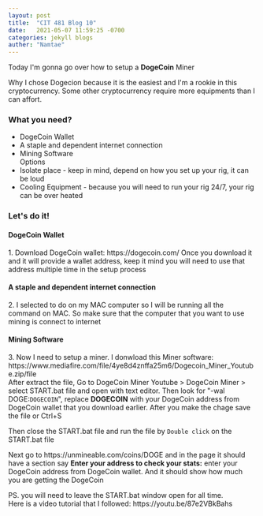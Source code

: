 ```yaml
---
layout: post
title:  "CIT 481 Blog 10"
date:   2021-05-07 11:59:25 -0700
categories: jekyll blogs
auther: "Namtae"
---
```

Today I'm gonna go over how to setup a <b>DogeCoin</b> Miner
<p>Why I chose Dogecion because it is the easiest and I'm a rookie in this cryptocurrency. Some other cryptocurrency require more equipments than I can affort.</p>

<h3>What you need?</h3>
<ul>
    <li>DogeCoin Wallet</li>
    <li>A staple and dependent internet connection</li>
    <li>Mining Software</li>
Options
    <li>Isolate place - keep in mind, depend on how you set up your rig, it can be loud</li>
    <li>Cooling Equipment - because you will need to run your rig 24/7, your rig can be over heated</li>
</ul>    

<h3>Let's do it!</h3>
<h4>DogeCoin Wallet</h4>
<p>1. Download DogeCoin wallet: https://dogecoin.com/ Once you download it and it will provide a wallet address, keep it mind you will need to use that address multiple time in the setup process</p>
<h4>A staple and dependent internet connection</h4>
<p>2. I selected to do on my MAC computer so I will be running all the command on MAC. So make sure that the computer that you want to use mining is connect to internet</p>
<h4>Mining Software</h4>
<p>3. Now I need to setup a miner. I donwload this Miner software: https://www.mediafire.com/file/4ye8d4znffa25m6/Dogecoin_Miner_Youtube.zip/file
<br>
After extract the file, Go to DogeCoin Miner Youtube > DogeCoin Miner > select START.bat file and open with text editor. Then look for "-wal DOGE:<code>DOGECOIN</code>", replace <b>DOGECOIN</b> with your DogeCoin address from DogeCoin wallet that you download earlier. After you make the chage save the file or Ctrl+S</p>
<p>Then close the START.bat file and run the file by <code>Double click</code> on the START.bat file</p>
<p>Next go to https://unmineable.com/coins/DOGE and in the page it should have a section say <b>Enter your address to check your stats:</b> enter your DogeCoin address from DogeCoin wallet. And it should show how much you are getting the DogeCoin</p>
PS. you will need to leave the START.bat window open for all time.

<br>
Here is a video tutorial that I followed: https://youtu.be/87e2VBkBahs









